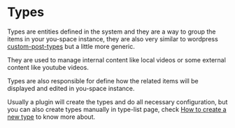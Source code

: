 # Types

Types are entities defined in the system and they are a way to group the items in your you-space instance, they are also very similar to wordpress [custom-post-types](https://wordpress.org/support/article/post-types/) but a little more generic.

They are used to manage internal content like local videos or some external content like youtube videos.

Types are also responsible for define how the related items will be displayed and edited in you-space instance.

Usually a plugin will create the types and do all necessary configuration, but you can also create types manually in type-list page, check [How to create a new type](/tutorials/how-to-create-a-new-type.md) to know more about.
